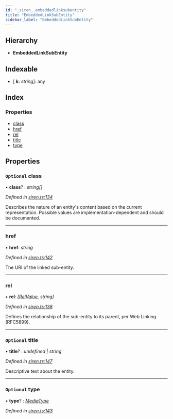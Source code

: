 ```yaml
---
id: "_siren_.embeddedlinksubentity"
title: "EmbeddedLinkSubEntity"
sidebar_label: "EmbeddedLinkSubEntity"
---
```


## Hierarchy

* **EmbeddedLinkSubEntity**

## Indexable

* \[ **k**: *string*\]: any

## Index

### Properties

* [class](_siren_.embeddedlinksubentity.md#optional-class)
* [href](_siren_.embeddedlinksubentity.md#href)
* [rel](_siren_.embeddedlinksubentity.md#rel)
* [title](_siren_.embeddedlinksubentity.md#optional-title)
* [type](_siren_.embeddedlinksubentity.md#optional-type)

## Properties

### `Optional` class

• **class**? : *string[]*

*Defined in [siren.ts:134](https://github.com/comit-network/comit-js-sdk/blob/d186ad0/src/siren.ts#L134)*

Describes the nature of an entity's content based on the current representation. Possible values are implementation-dependent and should be documented.

___

###  href

• **href**: *string*

*Defined in [siren.ts:142](https://github.com/comit-network/comit-js-sdk/blob/d186ad0/src/siren.ts#L142)*

The URI of the linked sub-entity.

___

###  rel

• **rel**: *[[RelValue](../modules/_siren_.md#relvalue), string]*

*Defined in [siren.ts:138](https://github.com/comit-network/comit-js-sdk/blob/d186ad0/src/siren.ts#L138)*

Defines the relationship of the sub-entity to its parent, per Web Linking (RFC5899).

___

### `Optional` title

• **title**? : *undefined | string*

*Defined in [siren.ts:147](https://github.com/comit-network/comit-js-sdk/blob/d186ad0/src/siren.ts#L147)*

Descriptive text about the entity.

___

### `Optional` type

• **type**? : *[MediaType](../modules/_siren_.md#mediatype)*

*Defined in [siren.ts:143](https://github.com/comit-network/comit-js-sdk/blob/d186ad0/src/siren.ts#L143)*

